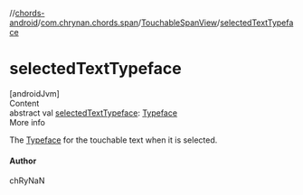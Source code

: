 //[chords-android](../../../index.md)/[com.chrynan.chords.span](../index.md)/[TouchableSpanView](index.md)/[selectedTextTypeface](selected-text-typeface.md)



# selectedTextTypeface  
[androidJvm]  
Content  
abstract val [selectedTextTypeface](selected-text-typeface.md): [Typeface](https://developer.android.com/reference/kotlin/android/graphics/Typeface.html)  
More info  


The [Typeface](https://developer.android.com/reference/kotlin/android/graphics/Typeface.html) for the touchable text when it is selected.



#### Author  


chRyNaN

  



